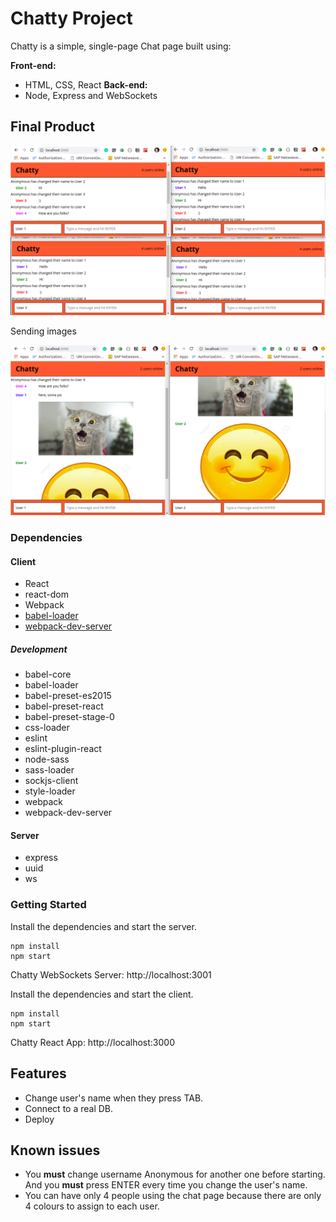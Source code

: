 # Chatty Project

Chatty is a simple, single-page Chat page built using:

**Front-end:**
* HTML, CSS, React
**Back-end:**
* Node, Express and WebSockets

## Final Product

![Image of Main Chat](./img/main.png)

Sending images

![Image of Sending Images Page](./img/images.png)


### Dependencies

#### Client
* React
* react-dom
* Webpack
* [babel-loader](https://github.com/babel/babel-loader)
* [webpack-dev-server](https://github.com/webpack/webpack-dev-server)

##### Development
* babel-core
* babel-loader
* babel-preset-es2015
* babel-preset-react
* babel-preset-stage-0
* css-loader
* eslint
* eslint-plugin-react
* node-sass
* sass-loader
* sockjs-client
* style-loader
* webpack
* webpack-dev-server

#### Server
* express
* uuid
* ws

### Getting Started

Install the dependencies and start the server.

```
npm install
npm start
```
Chatty WebSockets Server: http://localhost:3001

Install the dependencies and start the client.

```
npm install
npm start
```
Chatty React App: http://localhost:3000

## Features

* Change user's name when they press TAB.
* Connect to a real DB.
* Deploy

## Known issues

* You **must** change username Anonymous for another one before starting. And you **must** press ENTER every time you change the user's name.
* You can have only 4 people using the chat page because there are only 4 colours to assign to each user.